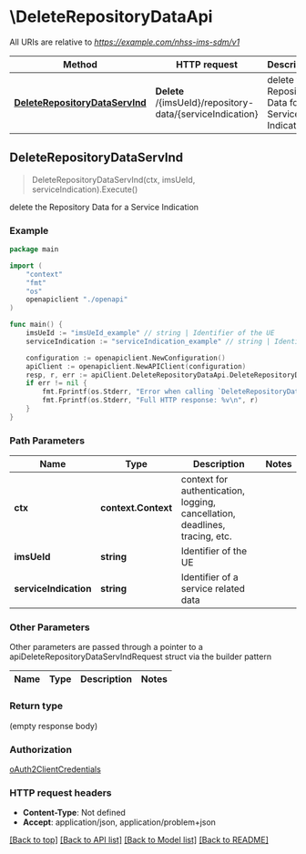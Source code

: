 # \DeleteRepositoryDataApi

All URIs are relative to *https://example.com/nhss-ims-sdm/v1*

Method | HTTP request | Description
------------- | ------------- | -------------
[**DeleteRepositoryDataServInd**](DeleteRepositoryDataApi.md#DeleteRepositoryDataServInd) | **Delete** /{imsUeId}/repository-data/{serviceIndication} | delete the Repository Data for a Service Indication



## DeleteRepositoryDataServInd

> DeleteRepositoryDataServInd(ctx, imsUeId, serviceIndication).Execute()

delete the Repository Data for a Service Indication

### Example

```go
package main

import (
    "context"
    "fmt"
    "os"
    openapiclient "./openapi"
)

func main() {
    imsUeId := "imsUeId_example" // string | Identifier of the UE
    serviceIndication := "serviceIndication_example" // string | Identifier of a service related data

    configuration := openapiclient.NewConfiguration()
    apiClient := openapiclient.NewAPIClient(configuration)
    resp, r, err := apiClient.DeleteRepositoryDataApi.DeleteRepositoryDataServInd(context.Background(), imsUeId, serviceIndication).Execute()
    if err != nil {
        fmt.Fprintf(os.Stderr, "Error when calling `DeleteRepositoryDataApi.DeleteRepositoryDataServInd``: %v\n", err)
        fmt.Fprintf(os.Stderr, "Full HTTP response: %v\n", r)
    }
}
```

### Path Parameters


Name | Type | Description  | Notes
------------- | ------------- | ------------- | -------------
**ctx** | **context.Context** | context for authentication, logging, cancellation, deadlines, tracing, etc.
**imsUeId** | **string** | Identifier of the UE | 
**serviceIndication** | **string** | Identifier of a service related data | 

### Other Parameters

Other parameters are passed through a pointer to a apiDeleteRepositoryDataServIndRequest struct via the builder pattern


Name | Type | Description  | Notes
------------- | ------------- | ------------- | -------------



### Return type

 (empty response body)

### Authorization

[oAuth2ClientCredentials](../README.md#oAuth2ClientCredentials)

### HTTP request headers

- **Content-Type**: Not defined
- **Accept**: application/json, application/problem+json

[[Back to top]](#) [[Back to API list]](../README.md#documentation-for-api-endpoints)
[[Back to Model list]](../README.md#documentation-for-models)
[[Back to README]](../README.md)

